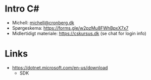 # Intro C#

- Michell: michell@cronberg.dk
- Spørgeskema: https://forms.gle/w2pzMu8FWhBpxX7x7
- Midlertidigt materiale: https://cskursus.dk (se chat for login info)

# Links

- https://dotnet.microsoft.com/en-us/download
  - SDK
